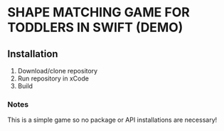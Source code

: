 # SHAPE MATCHING GAME FOR TODDLERS IN SWIFT (DEMO)

## Installation
1. Download/clone repository
2. Run repository in xCode
3. Build

### Notes
This is a simple game so no package or API installations are necessary!
